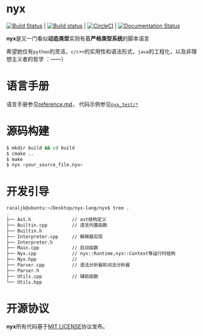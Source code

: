 # nyx
[![Build Status](https://travis-ci.org/racaljk/nyx.svg?branch=master)](https://travis-ci.org/racaljk/nyx) | 
[![Build status](https://ci.appveyor.com/api/projects/status/ptqln5210xp6gupc?svg=true)](https://ci.appveyor.com/project/racaljk/nyx) |
[![CircleCI](https://circleci.com/gh/racaljk/nyx-lang.svg?style=svg)](https://circleci.com/gh/racaljk/nyx-lang) |
[![Documentation Status](https://readthedocs.org/projects/nyx-lang/badge/?version=latest)](https://nyx-lang.readthedocs.io/zh/latest/?badge=latest) 

**nyx**是又一门看似**动态类型**实则有着**严格类型系统**的脚本语言

希望她仅有`python`的灵活，`c/c++`的实用性和语法形式，`java`的工程化，以及非理想主义者的哲学 ：——）

# 语言手册
语言手册参见[reference.md](./reference.md)，
代码示例参见[`nyx_test/*`](./nyx_test/)

# 源码构建
```bash
$ mkdir build && cd build
$ cmake ..
$ make
$ nyx <your_source_file.nyx>
```

# 开发引导
```bash
racaljk@ubuntu:~/Desktop/nyx-lang/nyx$ tree .
.
├── Ast.h               // ast结构定义
├── Builtin.cpp         // 语言内置函数
├── Builtin.h           
├── Interpreter.cpp     // 解释器实现
├── Interpreter.h
├── Main.cpp            // 启动函数
├── Nyx.cpp             // nyx::Runtime,nyx::Context等运行时结构
├── Nyx.hpp             // 
├── Parser.cpp          // 语法分析器和词法分析器
├── Parser.h
├── Utils.cpp           // 辅助函数
└── Utils.hpp
```

# 开源协议
**nyx**所有代码基于[MIT LICENSE](LICENSE)协议发布。
